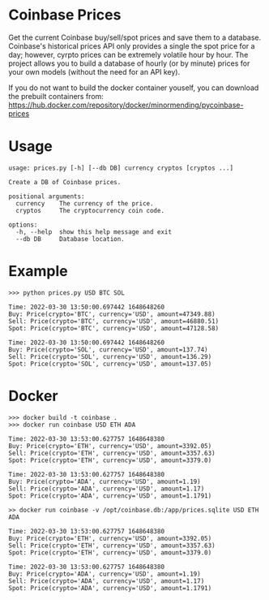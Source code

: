 # Coinbase Prices
Get the current Coinbase buy/sell/spot prices and save them to a database. Coinbase's historical prices API only provides a single the spot price for a day; however, cyrpto prices can be extremely volatile hour by hour. The project allows you to build a database of hourly (or by minute) prices for your own models (without the need for an API key).

If you do not want to build the docker container youself, you can download the prebuilt containers from:
https://hub.docker.com/repository/docker/minormending/pycoinbase-prices

# Usage
```
usage: prices.py [-h] [--db DB] currency cryptos [cryptos ...]

Create a DB of Coinbase prices.

positional arguments:
  currency    The currency of the price.
  cryptos     The cryptocurrency coin code.

options:
  -h, --help  show this help message and exit
  --db DB     Database location.
```

# Example
```
>>> python prices.py USD BTC SOL

Time: 2022-03-30 13:50:00.697442 1648648260
Buy: Price(crypto='BTC', currency='USD', amount=47349.88)
Sell: Price(crypto='BTC', currency='USD', amount=46880.51)
Spot: Price(crypto='BTC', currency='USD', amount=47128.58)

Time: 2022-03-30 13:50:00.697442 1648648260
Buy: Price(crypto='SOL', currency='USD', amount=137.74)
Sell: Price(crypto='SOL', currency='USD', amount=136.29)
Spot: Price(crypto='SOL', currency='USD', amount=137.05)
```

# Docker

```
>>> docker build -t coinbase .
>>> docker run coinbase USD ETH ADA

Time: 2022-03-30 13:53:00.627757 1648648380
Buy: Price(crypto='ETH', currency='USD', amount=3392.05)
Sell: Price(crypto='ETH', currency='USD', amount=3357.63)
Spot: Price(crypto='ETH', currency='USD', amount=3379.0)

Time: 2022-03-30 13:53:00.627757 1648648380
Buy: Price(crypto='ADA', currency='USD', amount=1.19)
Sell: Price(crypto='ADA', currency='USD', amount=1.17)
Spot: Price(crypto='ADA', currency='USD', amount=1.1791)

>> docker run coinbase -v /opt/coinbase.db:/app/prices.sqlite USD ETH ADA

Time: 2022-03-30 13:53:00.627757 1648648380
Buy: Price(crypto='ETH', currency='USD', amount=3392.05)
Sell: Price(crypto='ETH', currency='USD', amount=3357.63)
Spot: Price(crypto='ETH', currency='USD', amount=3379.0)

Time: 2022-03-30 13:53:00.627757 1648648380
Buy: Price(crypto='ADA', currency='USD', amount=1.19)
Sell: Price(crypto='ADA', currency='USD', amount=1.17)
Spot: Price(crypto='ADA', currency='USD', amount=1.1791)
```
